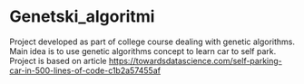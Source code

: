 # Genetski_algoritmi
Project developed as part of college course dealing with genetic algorithms. Main idea is to use genetic algorithms concept to learn car to self park. Project is based on article https://towardsdatascience.com/self-parking-car-in-500-lines-of-code-c1b2a57455af
